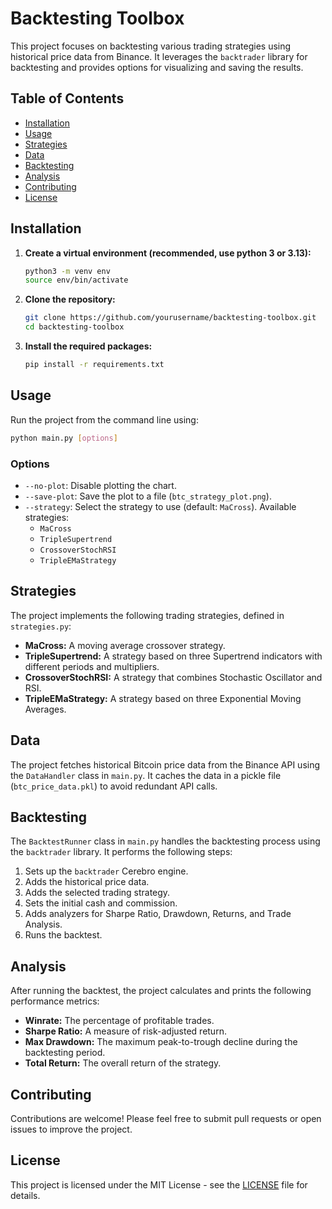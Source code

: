 # Backtesting Toolbox

This project focuses on backtesting various trading strategies using historical price data from Binance. It leverages the `backtrader` library for backtesting and provides options for visualizing and saving the results.

## Table of Contents

- [Installation](#installation)
- [Usage](#usage)
- [Strategies](#strategies)
- [Data](#data)
- [Backtesting](#backtesting)
- [Analysis](#analysis)
- [Contributing](#contributing)
- [License](#license)

## Installation

1. **Create a virtual environment (recommended, use python 3 or 3.13):**

    ```bash
    python3 -m venv env
    source env/bin/activate
    ```

2. **Clone the repository:**

    ```bash
    git clone https://github.com/yourusername/backtesting-toolbox.git
    cd backtesting-toolbox
    ```

3. **Install the required packages:**

    ```bash
    pip install -r requirements.txt
    ```

## Usage

Run the project from the command line using:

```bash
python main.py [options]
```

### Options

*   `--no-plot`: Disable plotting the chart.
*   `--save-plot`: Save the plot to a file (`btc_strategy_plot.png`).
*   `--strategy`: Select the strategy to use (default: `MaCross`). Available strategies:
    *   `MaCross`
    *   `TripleSupertrend`
    *   `CrossoverStochRSI`
    *   `TripleEMaStrategy`

## Strategies

The project implements the following trading strategies, defined in `strategies.py`:

*   **MaCross:** A moving average crossover strategy.
*   **TripleSupertrend:** A strategy based on three Supertrend indicators with different periods and multipliers.
*   **CrossoverStochRSI:** A strategy that combines Stochastic Oscillator and RSI.
*   **TripleEMaStrategy:** A strategy based on three Exponential Moving Averages.

## Data

The project fetches historical Bitcoin price data from the Binance API using the `DataHandler` class in `main.py`. It caches the data in a pickle file (`btc_price_data.pkl`) to avoid redundant API calls.

## Backtesting

The `BacktestRunner` class in `main.py` handles the backtesting process using the `backtrader` library. It performs the following steps:

1. Sets up the `backtrader` Cerebro engine.
2. Adds the historical price data.
3. Adds the selected trading strategy.
4. Sets the initial cash and commission.
5. Adds analyzers for Sharpe Ratio, Drawdown, Returns, and Trade Analysis.
6. Runs the backtest.

## Analysis

After running the backtest, the project calculates and prints the following performance metrics:

*   **Winrate:** The percentage of profitable trades.
*   **Sharpe Ratio:** A measure of risk-adjusted return.
*   **Max Drawdown:** The maximum peak-to-trough decline during the backtesting period.
*   **Total Return:** The overall return of the strategy.

## Contributing

Contributions are welcome! Please feel free to submit pull requests or open issues to improve the project.

## License

This project is licensed under the MIT License - see the [LICENSE](LICENSE) file for details.